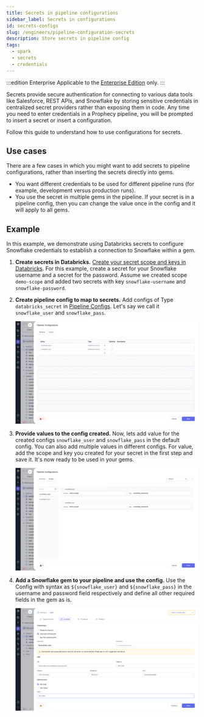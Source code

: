 ```yaml
---
title: Secrets in pipeline configurations
sidebar_label: Secrets in configurations
id: secrets-configs
slug: /engineers/pipeline-configuration-secrets
description: Store secrets in pipeline config
tags:
  - spark
  - secrets
  - credentials
---
```


:::edition Enterprise
Applicable to the [Enterprise Edition](/getting-started/editions/) only.
:::

Secrets provide secure authentication for connecting to various data tools like Salesforce, REST APIs, and Snowflake by storing sensitive credentials in centralized secret providers rather than exposing them in code. Any time you need to enter credentials in a Prophecy pipeline, you will be prompted to insert a secret or insert a configuration.

Follow this guide to understand how to use configurations for secrets.

## Use cases

There are a few cases in which you might want to add secrets to pipeline configurations, rather than inserting the secrets directly into gems.

- You want different credentials to be used for different pipeline runs (for example, development versus production runs).
- You use the secret in multiple gems in the pipeline. If your secret is in a pipeline config, then you can change the value once in the config and it will apply to all gems.

## Example

In this example, we demonstrate using Databricks secrets to configure Snowflake credentials to establish a connection to Snowflake within a gem.

1. **Create secrets in Databricks.** [Create your secret scope and keys in Databricks](https://docs.databricks.com/security/secrets/index.html). For this example, create a secret for your Snowflake username and a secret for the password. Assume we created scope `demo-scope` and added two secrets with key `snowflake-username` and `snowflake-password`.

2. **Create pipeline config to map to secrets.** Add configs of Type `databricks_secret` in [Pipeline Configs](/engineers/configurations). Let's say we call it `snowflake_user` and `snowflake_pass`.

   ![img.png](img/databricks_secrets_config.png)

3. **Provide values to the config created.** Now, lets add value for the created configs `snowflake_user` and `snowflake_pass` in the default config. You can also add multiple values in different configs. For value, add the scope and key you created for your secret in the first step and save it. It's now ready to be used in your gems.

   ![img2.png](img/databricks_secrets_value.png)

4. **Add a Snowflake gem to your pipeline and use the config.** Use the Config with syntax as `${snowflake_user}` and `${snowflake_pass}` in the username and password field respectively and define all other required fields in the gem as is.

   ![img3.png](img/snowflake_gem.png)

